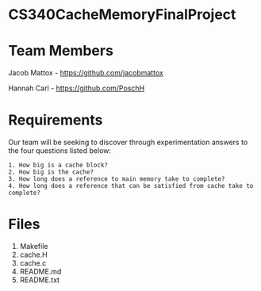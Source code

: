 # CS340CacheMemoryFinalProject

# Team Members

Jacob Mattox - https://github.com/jacobmattox

Hannah Carl - https://github.com/PoschH

# Requirements

Our team will be seeking to discover through experimentation answers to the four questions listed below:

    1. How big is a cache block?
    2. How big is the cache?
    3. How long does a reference to main memory take to complete?
    4. How long does a reference that can be satisfied from cache take to complete?
    
# Files

1. Makefile
2. cache.H
3. cache.c
4. README.md
5. README.txt
